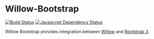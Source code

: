 # Willow-Bootstrap

[![Build Status](https://travis-ci.org/ba-st/Willow.svg?branch=master)](https://travis-ci.org/ba-st/Willow)
[![Javascript Dependency Status](https://david-dm.org/ba-st/Willow-Bootstrap.svg)](https://david-dm.org/ba-st/Willow-Bootstrap)

Willow Bootstrap provides integration between [Willow](https://github.com/ba-st/Willow) and [Bootstrap 3](http://getbootstrap.com/).
